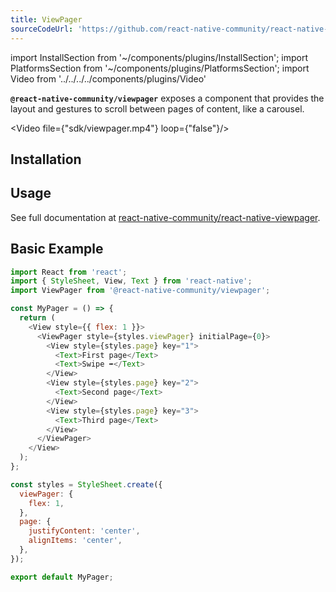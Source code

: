 ```yaml
---
title: ViewPager
sourceCodeUrl: 'https://github.com/react-native-community/react-native-viewpager'
---
```


import InstallSection from '~/components/plugins/InstallSection';
import PlatformsSection from '~/components/plugins/PlatformsSection';
import Video from '../../../../components/plugins/Video'

**`@react-native-community/viewpager`** exposes a component that provides the layout and gestures to scroll between pages of content, like a carousel.

<Video file={"sdk/viewpager.mp4"} loop={"false"}/>

<PlatformsSection android emulator ios simulator />

## Installation

<InstallSection packageName="@react-native-community/viewpager" href="https://github.com/react-native-community/react-native-viewpager#linking" />

## Usage

See full documentation at [react-native-community/react-native-viewpager](https://github.com/react-native-community/react-native-viewpager).

## Basic Example

```js
import React from 'react';
import { StyleSheet, View, Text } from 'react-native';
import ViewPager from '@react-native-community/viewpager';

const MyPager = () => {
  return (
    <View style={{ flex: 1 }}>
      <ViewPager style={styles.viewPager} initialPage={0}>
        <View style={styles.page} key="1">
          <Text>First page</Text>
          <Text>Swipe ➡️</Text>
        </View>
        <View style={styles.page} key="2">
          <Text>Second page</Text>
        </View>
        <View style={styles.page} key="3">
          <Text>Third page</Text>
        </View>
      </ViewPager>
    </View>
  );
};

const styles = StyleSheet.create({
  viewPager: {
    flex: 1,
  },
  page: {
    justifyContent: 'center',
    alignItems: 'center',
  },
});

export default MyPager;
```
